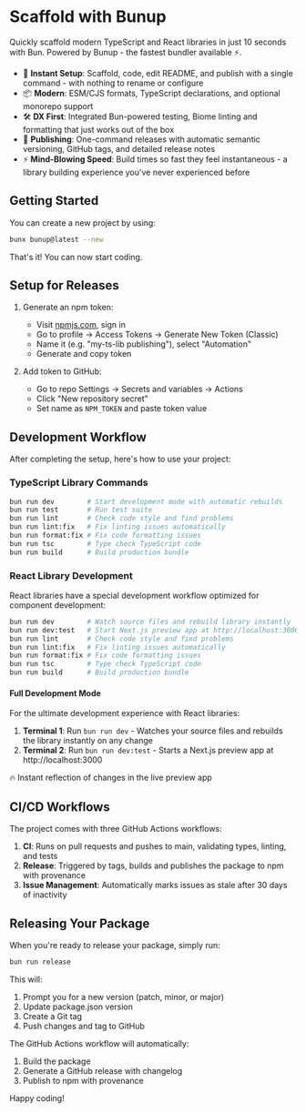 # Scaffold with Bunup

Quickly scaffold modern TypeScript and React libraries in just 10 seconds with Bun. Powered by Bunup - the fastest bundler available ⚡️.

- 🚀 **Instant Setup**: Scaffold, code, edit README, and publish with a single command - with nothing to rename or configure
- 📦 **Modern**: ESM/CJS formats, TypeScript declarations, and optional monorepo support
- 🛠️ **DX First**: Integrated Bun-powered testing, Biome linting and formatting that just works out of the box
- 🚢 **Publishing**: One-command releases with automatic semantic versioning, GitHub tags, and detailed release notes
- ⚡️ **Mind-Blowing Speed**: Build times so fast they feel instantaneous - a library building experience you've never experienced before

## Getting Started

You can create a new project by using:

```sh
bunx bunup@latest --new
```

That's it! You can now start coding.

## Setup for Releases

1. Generate an npm token:
   - Visit [npmjs.com](https://www.npmjs.com/), sign in
   - Go to profile → Access Tokens → Generate New Token (Classic)
   - Name it (e.g. "my-ts-lib publishing"), select "Automation"
   - Generate and copy token

2. Add token to GitHub:
   - Go to repo Settings → Secrets and variables → Actions
   - Click "New repository secret"
   - Set name as `NPM_TOKEN` and paste token value

## Development Workflow

After completing the setup, here's how to use your project:

### TypeScript Library Commands

```sh
bun run dev        # Start development mode with automatic rebuilds
bun run test       # Run test suite
bun run lint       # Check code style and find problems
bun run lint:fix   # Fix linting issues automatically
bun run format:fix # Fix code formatting issues
bun run tsc        # Type check TypeScript code
bun run build      # Build production bundle
```

### React Library Development

React libraries have a special development workflow optimized for component development:

```sh
bun run dev        # Watch source files and rebuild library instantly
bun run dev:test   # Start Next.js preview app at http://localhost:3000
bun run lint       # Check code style and find problems
bun run lint:fix   # Fix linting issues automatically
bun run format:fix # Fix code formatting issues
bun run tsc        # Type check TypeScript code
bun run build      # Build production bundle
```

#### Full Development Mode

For the ultimate development experience with React libraries:

1. **Terminal 1**: Run `bun run dev` - Watches your source files and rebuilds the library instantly on any change
2. **Terminal 2**: Run `bun run dev:test` - Starts a Next.js preview app at http://localhost:3000

🔥 Instant reflection of changes in the live preview app

## CI/CD Workflows

The project comes with three GitHub Actions workflows:

1. **CI**: Runs on pull requests and pushes to main, validating types, linting, and tests
2. **Release**: Triggered by tags, builds and publishes the package to npm with provenance
3. **Issue Management**: Automatically marks issues as stale after 30 days of inactivity

## Releasing Your Package

When you're ready to release your package, simply run:

```sh
bun run release
```

This will:

1. Prompt you for a new version (patch, minor, or major)
2. Update package.json version
3. Create a Git tag
4. Push changes and tag to GitHub

The GitHub Actions workflow will automatically:

1. Build the package
2. Generate a GitHub release with changelog
3. Publish to npm with provenance

Happy coding!

